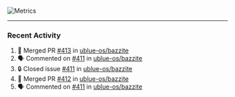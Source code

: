 ![Metrics](https://metrics.lecoq.io/KyleGospo?template=classic&base=header%2C%20activity%2C%20community%2C%20repositories%2C%20metadata&base.indepth=false&base.hireable=false&base.skip=false&config.timezone=America%2FLos_Angeles)

---
### Recent Activity
<!--START_SECTION:activity-->
1. 🎉 Merged PR [#413](https://github.com/ublue-os/bazzite/pull/413) in [ublue-os/bazzite](https://github.com/ublue-os/bazzite)
2. 🗣 Commented on [#411](https://github.com/ublue-os/bazzite/issues/411#issuecomment-1751513493) in [ublue-os/bazzite](https://github.com/ublue-os/bazzite)
3. 🔒 Closed issue [#411](https://github.com/ublue-os/bazzite/issues/411) in [ublue-os/bazzite](https://github.com/ublue-os/bazzite)
4. 🎉 Merged PR [#412](https://github.com/ublue-os/bazzite/pull/412) in [ublue-os/bazzite](https://github.com/ublue-os/bazzite)
5. 🗣 Commented on [#411](https://github.com/ublue-os/bazzite/issues/411#issuecomment-1751483970) in [ublue-os/bazzite](https://github.com/ublue-os/bazzite)
<!--END_SECTION:activity-->
